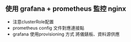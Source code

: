## 使用 grafana + prometheus 監控 nginx 
- 注意clusterRole配置
- prometheus config 文件對應連接點
- grafana 使用provisioning 方式 將儀錶板、資料源供應
